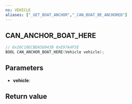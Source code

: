 ```yaml
---
ns: VEHICLE
aliases: ["_GET_BOAT_ANCHOR","_CAN_BOAT_BE_ANCHORED"]
---
```

## CAN_ANCHOR_BOAT_HERE

```c
// 0x26C10ECBDA5D043B 0xE97A4F5E
BOOL CAN_ANCHOR_BOAT_HERE(Vehicle vehicle);
```

## Parameters
* **vehicle**: 

## Return value

